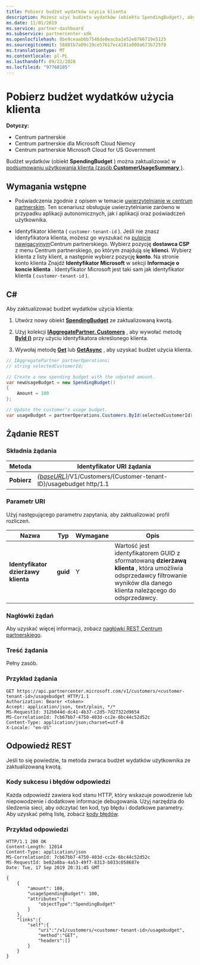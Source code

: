 ```yaml
---
title: Pobierz budżet wydatków użycia klienta
description: Możesz użyć budżetu wydatków (obiektu SpendingBudget), aby zaktualizować Podsumowanie użycia klienta (zasób CustomerUsageSummary).
ms.date: 11/01/2019
ms.service: partner-dashboard
ms.subservice: partnercenter-sdk
ms.openlocfilehash: 8be9ceaab6b7546de8eacba1e52e8766719e5125
ms.sourcegitcommit: 58801b7a09c19ce57617ec4181a008a673b725f0
ms.translationtype: MT
ms.contentlocale: pl-PL
ms.lasthandoff: 09/22/2020
ms.locfileid: "97768105"
---
```

# <a name="get-a-customers-usage-spending-budget"></a>Pobierz budżet wydatków użycia klienta

**Dotyczy:**

- Centrum partnerskie
- Centrum partnerskie dla Microsoft Cloud Niemcy
- Centrum partnerskie Microsoft Cloud for US Government

Budżet wydatków (obiekt **SpendingBudget** ) można zaktualizować w [podsumowaniu użytkowania klienta (zasób **CustomerUsageSummary** )](customer-usage-resources.md#customerusagesummary).

## <a name="prerequisites"></a>Wymagania wstępne

- Poświadczenia zgodnie z opisem w temacie [uwierzytelnianie w centrum partnerskim](partner-center-authentication.md). Ten scenariusz obsługuje uwierzytelnianie zarówno w przypadku aplikacji autonomicznych, jak i aplikacji oraz poświadczeń użytkownika.

- Identyfikator klienta ( `customer-tenant-id` ). Jeśli nie znasz identyfikatora klienta, możesz go wyszukać na [pulpicie nawigacyjnym](https://partner.microsoft.com/dashboard)Centrum partnerskiego. Wybierz pozycję **dostawca CSP** z menu Centrum partnerskiego, po którym znajdują się **klienci**. Wybierz klienta z listy klient, a następnie wybierz pozycję **konto**. Na stronie konto klienta Znajdź **Identyfikator Microsoft** w sekcji **Informacje o koncie klienta** . Identyfikator Microsoft jest taki sam jak identyfikator klienta ( `customer-tenant-id` ).

## <a name="c"></a>C\#

Aby zaktualizować budżet wydatków użycia klienta:

1. Utwórz nowy obiekt [**SpendingBudget**](/dotnet/api/microsoft.store.partnercenter.models.usage.spendingbudget) ze zaktualizowaną kwotą.

2. Użyj kolekcji [**IAggregatePartner. Customers**](/dotnet/api/microsoft.store.partnercenter.customers.icustomercollection) , aby wywołać metodę [**ById ()**](/dotnet/api/microsoft.store.partnercenter.customers.icustomercollection.byid) przy użyciu identyfikatora określonego klienta.

3. Wywołaj metodę [**Get**](/dotnet/api/microsoft.store.partnercenter.subscribedskus.icustomersubscribedskucollection.get) lub [**GetAsync**](/dotnet/api/microsoft.store.partnercenter.subscribedskus.icustomersubscribedskucollection.getasync) , aby uzyskać budżet użycia klienta.

``` csharp
// IAggregatePartner partnerOperations;
// string selectedCustomerId;

// Create a new spending budget with the udpated amount.
var newUsageBudget = new SpendingBudget()
{
    Amount = 100
};

// Update the customer's usage budget.
var usageBudget = partnerOperations.Customers.ById(selectedCustomerId).UsageBudget.Get();
```

## <a name="rest-request"></a>Żądanie REST

### <a name="request-syntax"></a>Składnia żądania

| Metoda    | Identyfikator URI żądania                                                                                             |
|-----------|---------------------------------------------------------------------------------------------------------|
| **Pobierz** | [*{baseURL}*](partner-center-rest-urls.md)/V1/Customers/{Customer-tenant-ID}/usagebudget http/1.1 |

### <a name="uri-parameter"></a>Parametr URI

Użyj następującego parametru zapytania, aby zaktualizować profil rozliczeń.

| Nazwa                   | Typ     | Wymagane | Opis                                                                                                                                            |
|------------------------|----------|----------|--------------------------------------------------------------------------------------------------------------------------------------------------------|
| **Identyfikator dzierżawy klienta** | **guid** | Y        | Wartość jest identyfikatorem GUID z sformatowaną **dzierżawą klienta** , która umożliwia odsprzedawcy filtrowanie wyników dla danego klienta należącego do odsprzedawcy. |

### <a name="request-headers"></a>Nagłówki żądań

Aby uzyskać więcej informacji, zobacz [nagłówki REST Centrum partnerskiego](headers.md).

### <a name="request-body"></a>Treść żądania

Pełny zasób.

### <a name="request-example"></a>Przykład żądania

```http
GET https://api.partnercenter.microsoft.com/v1/customers/<customer-tenant-id>/usagebudget HTTP/1.1
Authorization: Bearer <token>
Accept: application/json, text/plain, */*
MS-RequestId: 312b044d-dc41-4b37-c2d5-7d27322d9654
MS-CorrelationId: 7cb67bb7-4750-403d-cc2e-6bc44c52d52c
Content-Type: application/json;charset=utf-8
X-Locale: "en-US"
```

## <a name="rest-response"></a>Odpowiedź REST

Jeśli to się powiedzie, ta metoda zwraca budżet wydatków użytkownika ze zaktualizowaną kwotą.

### <a name="response-success-and-error-codes"></a>Kody sukcesu i błędów odpowiedzi

Każda odpowiedź zawiera kod stanu HTTP, który wskazuje powodzenie lub niepowodzenie i dodatkowe informacje debugowania. Użyj narzędzia do śledzenia sieci, aby odczytać ten kod, typ błędu i dodatkowe parametry. Aby uzyskać pełną listę, zobacz [kody błędów](error-codes.md).

### <a name="response-example"></a>Przykład odpowiedzi

```http
HTTP/1.1 200 OK
Content-Length: 12014
Content-Type: application/json
MS-CorrelationId: 7cb67bb7-4750-403d-cc2e-6bc44c52d52c
MS-RequestId: be82a8ba-4a53-49f7-8313-b033c058687e
Date: Tue, 17 Sep 2019 20:31:45 GMT

{
    {
        "amount": 100,
        "usageSpendingBudget": 100,
        "attributes":{
            "objectType":"SpendingBudget"
        }
    },
    "links":{
        "self":{
            "uri":"/v1/customers/<customer-tenant-id>/usagebudget",
            "method":"GET",
            "headers":[]
        }
    }
}
```
